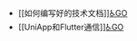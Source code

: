 - [[如何编写好的技术文档]][♿GO](https://github.com/FourteenD/Note/blob/main/如何编写好的技术文档.md)
- [[UniApp和Flutter通信]][♿GO](https://github.com/FourteenD/Note/blob/main/UniApp和Flutter通信.md)

